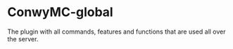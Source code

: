 # ConwyMC-global
The plugin with all commands, features and functions that are used all over the server.
